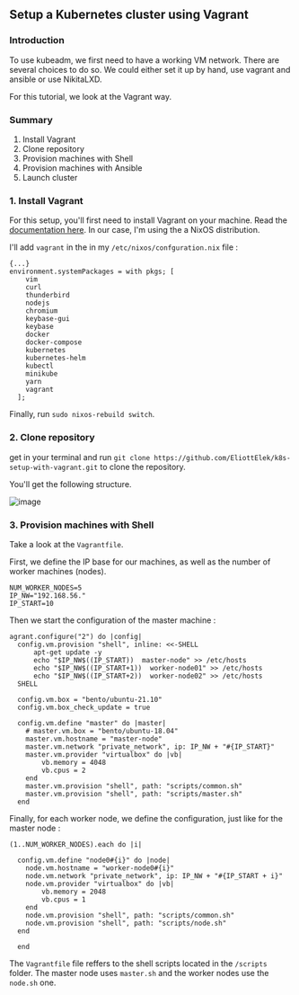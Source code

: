 
## Setup a Kubernetes cluster using Vagrant 

### Introduction

To use kubeadm, we first need to have a working VM network. There are several choices to do so. We could either set it up by hand, use vagrant and ansible or use NikitaLXD.

For this tutorial, we look at the Vagrant way. 

### Summary 

 1. Install Vagrant
 2. Clone repository
 3. Provision machines with Shell
 4. Provision machines with Ansible
 5. Launch cluster

 ### 1. Install Vagrant

For this setup, you'll first need to install Vagrant on your machine. Read the [documentation here]("https://www.vagrantup.com/docs/installation"). In our case, I'm using the a NixOS distribution. 

I'll add `vagrant` in the  in my `/etc/nixos/confguration.nix` file : 

```
{...}
environment.systemPackages = with pkgs; [
    vim
    curl
    thunderbird
    nodejs
    chromium
    keybase-gui
    keybase
    docker
    docker-compose
    kubernetes
    kubernetes-helm
    kubectl
    minikube
    yarn
    vagrant 
  ];
```

Finally, run `sudo nixos-rebuild switch`.

### 2. Clone repository 

get in your terminal and run `git clone https://github.com/EliottElek/k8s-setup-with-vagrant.git` to clone the repository.

You'll get the following structure.

![image](https://user-images.githubusercontent.com/64375473/164414643-fbc1807e-35d3-4500-b6b2-a46db0501f21.png)
 
 ### 3. Provision machines with Shell
 
 Take a look at the `Vagrantfile`.
 
 First, we define the IP base for our machines, as well as the number of worker machines (nodes).
 
```
NUM_WORKER_NODES=5
IP_NW="192.168.56."
IP_START=10
```
Then we start the configuration of the master machine : 

```
agrant.configure("2") do |config|
  config.vm.provision "shell", inline: <<-SHELL
      apt-get update -y
      echo "$IP_NW$((IP_START))  master-node" >> /etc/hosts
      echo "$IP_NW$((IP_START+1))  worker-node01" >> /etc/hosts
      echo "$IP_NW$((IP_START+2))  worker-node02" >> /etc/hosts
  SHELL

  config.vm.box = "bento/ubuntu-21.10"
  config.vm.box_check_update = true

  config.vm.define "master" do |master|
    # master.vm.box = "bento/ubuntu-18.04"
    master.vm.hostname = "master-node"
    master.vm.network "private_network", ip: IP_NW + "#{IP_START}"
    master.vm.provider "virtualbox" do |vb|
        vb.memory = 4048
        vb.cpus = 2
    end
    master.vm.provision "shell", path: "scripts/common.sh"
    master.vm.provision "shell", path: "scripts/master.sh"
  end

```

Finally, for each worker node, we define the configuration, just like for the master node : 

```
(1..NUM_WORKER_NODES).each do |i|

  config.vm.define "node0#{i}" do |node|
    node.vm.hostname = "worker-node0#{i}"
    node.vm.network "private_network", ip: IP_NW + "#{IP_START + i}"
    node.vm.provider "virtualbox" do |vb|
        vb.memory = 2048
        vb.cpus = 1
    end
    node.vm.provision "shell", path: "scripts/common.sh"
    node.vm.provision "shell", path: "scripts/node.sh"
  end

  end

```
 The `Vagrantfile` file reffers to the shell scripts located in the `/scripts` folder. The master node uses `master.sh` and the worker nodes use the `node.sh` one.
 
 
